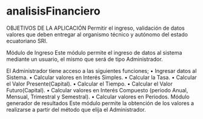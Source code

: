 # analisisFinanciero
OBJETIVOS DE LA APLICACIÓN
Permitir el ingreso, validación de datos valores que deben entregar al organismo técnico y autónomo del estado ecuatoriano SRI.

Módulo de Ingreso
Este módulo permite el ingreso de datos al sistema mediante un usuario, el mismo que será de tipo Administrador. 

El Administrador tiene acceso a las siguientes funciones;
•	Ingresar datos al Sistema. 
•	Calcular valores en Interés Simples.
•	Calcular la Tasa.
•	Calcular el Valor Presente(Capital).
•	Calcular el Tiempo.
•	Calcular el Valor Futuro(Capital).
•	Calcular valores en Interés Compuesto (periodo Anual, Mensual, Trimestral y Semestral).
•	Calcular valores en Periodos.
Módulo generador de resultados
Este módulo permite la obtención de los valores a realizarse a partir del método que elija el Administrador. 
